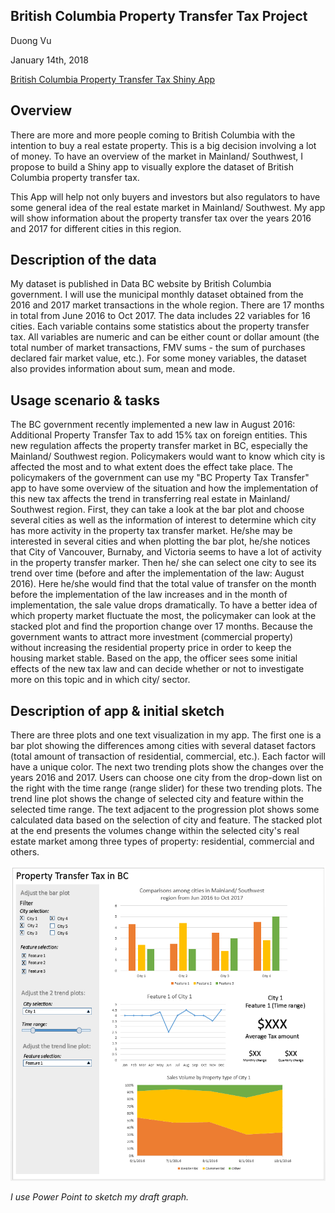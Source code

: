 ## British Columbia Property Transfer Tax Project

Duong Vu

January 14th, 2018


[British Columbia Property Transfer Tax Shiny App](https://duongvu39.shinyapps.io/BCproptax/)

## Overview

There are more and more people coming to British Columbia with the intention to buy a real estate property. This is a big decision involving a lot of money. To have an overview of the market in Mainland/ Southwest, I propose to build a Shiny app to visually explore the dataset of British Columbia property transfer tax.

This App will help not only buyers and investors but also regulators to have some general idea of the real estate market in Mainland/ Southwest. My app will show information about the property transfer tax over the years 2016 and 2017 for different cities in this region.



## Description of the data

My dataset is published in Data BC website by British Columbia government. I will use the municipal monthly dataset obtained from the 2016 and 2017 market transactions in the whole region. There are 17 months in total from June 2016 to Oct 2017. The data includes 22 variables for 16 cities. Each variable contains some statistics about the property transfer tax. All variables are numeric and can be either count or dollar amount (the total number of market transactions, FMV sums - the sum of purchases declared fair market value, etc.). For some money variables, the dataset also provides information about sum, mean and mode.



## Usage scenario & tasks

The BC government recently implemented a new law in August 2016:  Additional Property Transfer Tax to add 15% tax on foreign entities. This new regulation affects the property transfer market in BC, especially the Mainland/ Southwest region. Policymakers would want to know which city is affected the most and to what extent does the effect take place. The policymakers of the government can use my "BC Property Tax Transfer" app to have some overview of the situation and how the implementation of this new tax affects the trend in transferring real estate in Mainland/ Southwest region. First, they can take a look at the bar plot and choose several cities as well as the information of interest to determine which city has more activity in the property tax transfer market. He/she may be interested in several cities and when plotting the bar plot, he/she notices that City of Vancouver, Burnaby, and Victoria seems to have a lot of activity in the property transfer marker. Then he/ she can select one city to see its trend over time (before and after the implementation of the law: August 2016). Here he/she would find that the total value of transfer on the month before the implementation of the law increases and in the month of implementation, the sale value drops dramatically. To have a better idea of which property market fluctuate the most, the policymaker can look at the stacked plot and find the proportion change over 17 months. Because the government wants to attract more investment (commercial property) without increasing the residential property price in order to keep the housing market stable. Based on the app, the officer sees some initial effects of the new tax law and can decide whether or not to investigate more on this topic and in which city/ sector.



## Description of app & initial sketch

There are three plots and one text visualization in my app. The first one is a bar plot showing the differences among cities with several dataset factors (total amount of transaction of residential, commercial, etc.). Each factor will have a unique color. The next two trending plots show the changes over the years 2016 and 2017. Users can choose one city from the drop-down list on the right with the time range (range slider) for these two trending plots. The trend line plot shows the change of selected city and feature within the selected time range. The text adjacent to the progression plot shows some calculated data based on the selection of city and feature. The stacked plot at the end presents the volumes change within the selected city's real estate market among three types of property: residential, commercial and others. 

![Sketch](doc/SketchTaxBC.png)



*I use Power Point to sketch my draft graph.*

